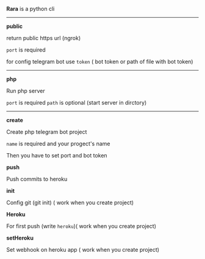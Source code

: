 **Rara** is a python cli

---

**public**

return public https url (ngrok)

`port` is required

for config telegram bot use `token` ( bot token or path of file with bot token)

---

**php**

Run php server

`port` is required
`path` is optional (start server in dirctory)

---

**create**

Create php telegram bot project

`name` is required and your progect's name

Then you have to set port and bot token

**push**

Push commits to heroku

**init**

Config git (git init) ( work when you create project)

**Heroku**

For first push (write ``heroku``)( work when you create project)

**setHeroku**

Set webhook on heroku app ( work when you create project)